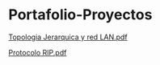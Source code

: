 # Portafolio-Proyectos

[Topologia Jerarquica y red LAN.pdf](https://github.com/DayalizMLHM/Portafolio-Proyectos/files/7270681/Topologia.Jerarquica.y.red.LAN.pdf)



[Protocolo RIP.pdf](https://github.com/DayalizMLHM/Portafolio-Proyectos/files/7270694/Protocolo.RIP.pdf)
